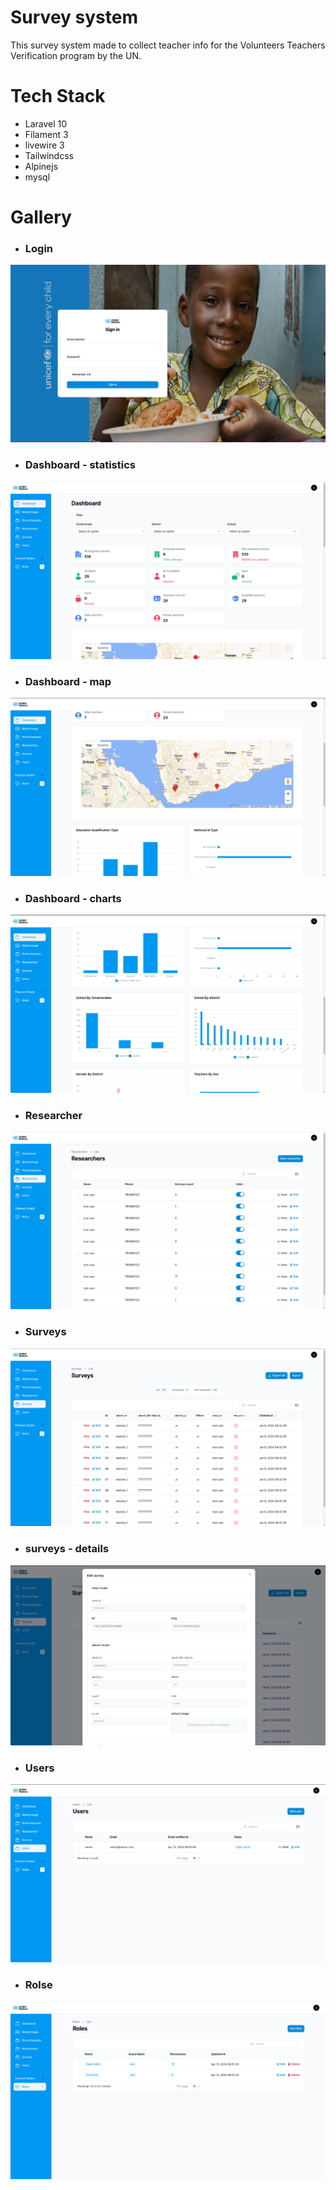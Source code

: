# Survey system

This survey system made to collect teacher info for the Volunteers Teachers Verification program by the UN.

# Tech Stack
- Laravel 10 
- Filament 3
- livewire 3
- Tailwindcss
- Alpinejs
- mysql

# Gallery

- ### Login
![alt](./assets/img_1.png)

- ### Dashboard - statistics
![alt](./assets/img_2.png)

- ### Dashboard - map
![alt](./assets/img_3.png)

- ### Dashboard - charts
![alt](./assets/img_4.png)

- ### Researcher
![alt](./assets/img_5.png)

- ### Surveys
![alt](./assets/img_10.png)

<!-- - ### Surveys - blured
![alt](./assets/img_9.png) -->

- ### surveys - details
![alt](./assets/img_11.png)

- ### Users
![alt](./assets/img_7.png)

- ### Rolse
![alt](./assets/img_8.png)



